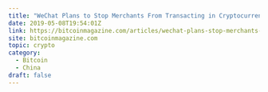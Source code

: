 ```yaml
---
title: "WeChat Plans to Stop Merchants From Transacting in Cryptocurrencies"
date: 2019-05-08T19:54:01Z
link: https://bitcoinmagazine.com/articles/wechat-plans-stop-merchants-transacting-cryptocurrencies/?utm_medium=RSS&utm_source=hune
site: bitcoinmagazine.com
topic: crypto
category:
  - Bitcoin
  - China
draft: false
---
```

